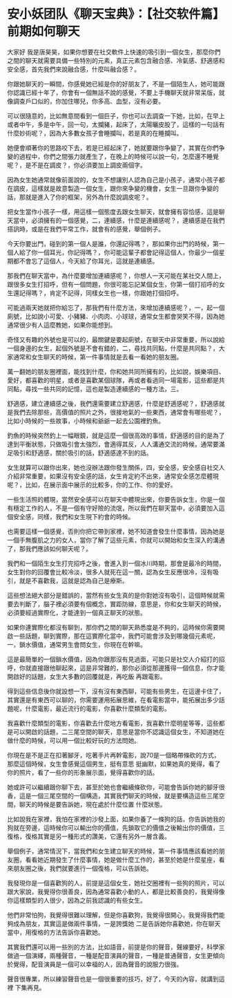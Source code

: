 # 安小妖团队《聊天宝典》：【社交软件篇】前期如何聊天

大家好 我是唐昊昊，如果你想要在社交軟件上快速的吸引到一個女生，那麼你們之間的聊天就需要具備一些特別的元素，真正元素包含融合感、冷氣感、舒適感和安全感，首先我們來說融合感，什麼叫融合感？。

你跟她聊天的一瞬間，你感覺她已經是你的好朋友了，不是一個陌生人，她可能跟你認識已經十年了，你會有一個無話不說的感覺，不要上手機聊天就非常呆版，就像調查戶口似的，你加住哪兒，你多高、血型，沒有必要。

可以很隨意的，比如無意間看到一個巨子，你也可以去調查一下她，比如，在早上或者中午，多是中午，回一句，太攔豬，起床了，太陽曬皮股了，這樣的一句話有什麼妙術呢？，因為大多數女孩子會睡攔叫，若是真的在睡攔叫。

她便會順著你的思路咬下去，若是已經起床了，她就要跟你争變了，其實在你們争變的過程中，你們之間張力就產生了，在晚上的時候可以說一句，怎麼還不睡覺呢？，是不是在調皮？，你必須要加上調皮兩個字。

因為女生她通常就像前面說的，女生不想讓別人認為自己是小孩子，通常小孩子都在調皮，這樣就是故意製造一個女生，跟你來争變的機會，女生一旦跟你争變的話，那就是進入了你的框架，另外為什麼說調皮呢？。

把女生當作小孩子一樣，用這樣一個態度去跟女生聊天，就會擁有容恰感，這是聊天當中，必須擁有的一個感覺，二，連續感，什麼是連續感呢？，連續感是在我們搭訊時，或是在我們平常工作，就會有的感覺，舉個例子。

今天你要出門，碰到的第一個人是誰，你還記得嗎？，那如果你出門的時候，第一個人給了你一個耳光，你記得嗎？，你可能這輩子都會記得這個人，你最少一個星期都不會忘了這個人，今天給了你耳光，這就是連續感。

那我們在聊天當中，為什麼要增加連續感呢？，你想人一天可能在某社交人間上，跟很多女生打招呼，但有一個問題，你很可能忘記某個女生，你第一個打招呼的女生還記得嗎？，肯定不記得，同樣女生也一樣，你跟她打個招呼。

可能過兩天她就把你給忘了，那我們有什麼方法，來增加連續感呢？，一，起一個廁號，比如說小可愛、小豬豬、小肉肉、小球球，通常女生都會哭笑不得，因為她通常很少有人這麼教她，如果你能想到。

奇怪又有趣的外號也是可以的，最關鍵是要起廁號，在聊天中非常重要，所以說給一個身邊的女生，起個外號是不會有錯的，二，尋找共同點，什麼是共同點？，大家通常和女生聊天的時候，第一件事情就是去看一看她的朋友圈。

萬一翻她的朋友圈裡面，能找到什麼，你和她共同所擁有的，比如說，娛樂項目、愛好，都喜歡的明星，或者是喜歡某個球隊，再或者看過同一場電影，這些都是共同點，尋找一些共同的記憶，這也是製造連續感的一種方法，三。

舒適感，建立連續感之後，我們還需要建立舒適感，什麼是舒適感呢？，舒適感就是我們去除那些，高價值的照片之外，很接地氣的一些東西，通常會有哪些呢？，比如小時候的一些故事，小時候和爺爺一起去公園裡釣魚。

釣魚的時候突然釣上一幅眼鏡，就是這麼一個很高效的事情，舒適感的目的是為了達到平衡狀態，只做吸引會太強烈，會適得其反，人人溝通交流的時候，通常要滿足吸引和舒適感，關於吸引的話，舒適感達不到的話。

女生就算可以跟你出來，她也沒辦法跟你發生關係，四，安全感，安全感自社交人介紹非常重要，如果沒有安全感的話，女生肯定約不出來，通常安全感怎麼體現呢？，比如，在展示面中展示的比較多，你的工作、你的愛好。

一些生活照的體現，當然安全感可以在聊天中體現出來，你要告訴女生，你是一個有穩定工作的人，不是一個有守好險的流氓，所以我們在聊天當中，必須要加入這個安全感，同樣，我們和女生現下約會的時候。

也需要這樣一個感覺，否則你把它帶到家裡，她不知道會發生什麼事情，因為她是一個手無腹肌之力的女人，當你了解了這些元素，你就可以開始和女生深入的溝通了，那我們應該如何聊天呢？。

我們和一個陌生女生打完招呼之後，會進入到一個冰川時期，那會是最冷的時間，女生對你的回覆會比較冷淡，很多人就死在這一關，認為女生反應很冷，沒有吸引，就是不喜歡我，這就是認為自己是療斯。

這些想法絕大部分是錯誤的，當然有些女生真的是你對她沒有吸引，這個時候就需要去判斷了，腦子裡必須要有個概念，實距防線，意思是，你和女生聊天的時候，必須要經過實際化，才能達到一個真正聊天的狀態。

如果你連實際化都沒有聊到，那你們之間的聊天熟悉度是不夠的，這時候你需要開啟一些話題，聊到實際，那在這實際化當中，我們可能會涉及到哪幾個元素呢，一，鎖水價值，通常男生會問女生，你現在在幹嘛。

這是最簡單的一個鎖水價值，因為你跟那沒有見過面，可能只是社交人介紹打的招呼，你就直接跟他聊起來，這是非常難的，那你必須從那邊獲得一個信息，你才能開啟好的話題，女生大多數的回覆就是，再吃飯 再跟電影。

得到這些信息後你就設想一下，沒有沒有東西聊，可能有些男生，在這邊卡住了，其實還是有東西可以聊的，你需要運用拓展思維，在看電影當中，能拓展出多少話題呢，什麼電影，最近流行的電影，你喜歡什麼類型的電影。

我喜歡什麼類型的電影，你喜歡去什麼地方看電影，我喜歡什麼明星等等，這些都是可以開啟的話題，二三尾空間的聊天，意思是當你不認識這個女生，不知道她在做什麼的時候，可以用一個比較好玩的方法問她。

你現在是不是正在扣著腳牙，吃著手片再幹電影，說70是一個略帶條砍的方式，那麼這個時候，女生會感覺這個男生，挺有意思 挺幽默，如果她真的覺得，看了你的照片，看了一些你的形象展示面，覺得喜歡你的話。

她或許可以繼續跟你聊下去，甚至於她也會繼續條砍你，可能會告訴你她的腳牙很香，這是一個三尾空間的一個構造，其實我們聊天的時候，就是要構造這些三尾空間，聊天的時候是要告訴她，現在處於什麼位置 什麼狀態。

比如說我在家裡，我怕在家裡的沙發上面，如果你養了一條狗的話，你告訴她我的狗就在旁邊，這時候你可以輸出你的價值，先鎖取它的價值之後輸出你的價值，三 復格，復格其實是另一種形式的讚美，它還有另外一層含義。

舉個例子，通常情況下，當我們和女生建立聊天的時候，第一件事情應該看她的朋友圈，看看她近期發生了什麼事情，她是做什麼工作的，甚至於她是什麼星座，看來朋友圈之後，我們就要進行一個復格，可以告訴她。

我發現你是一個喜歡狗的人，前提是這個女生，她社交圈裡有一些狗的照片，可以跟大家說，我覺得你很善良，因為通常喜歡小動的人，都是比較善良的，我覺得像你這樣類型的人很少，因為之前我認識的有些女生。

他們非常怕狗，我覺得很難以理解，但是你喜歡狗，我覺得很開心，我覺得我們能夠成為朋友，其實這是做兩件事情，一是誇獎她 二是告訴她你喜歡她，你在聊天當中，用復格的方法告訴你喜歡她。

其實我們還可以用一些別的方法，比如語音，前提是你的聲音，聲線要好，科學家做過一個演繹，兩種聲音，一種是配音演員的聲音，一種是普通聲音，女生更傾向於覺得，配音演員是一個可以幸福的人，因為聲音的說服力很強。

聲音很專業，所以練習聲音也是一個很重要的技巧，好了，今天的內容，就講到這裡 下集再見。